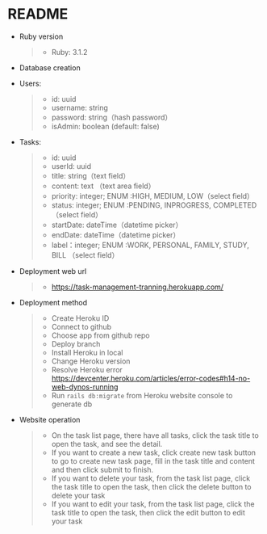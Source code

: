 # README

- Ruby version

  > - Ruby: 3.1.2

- Database creation

* Users:
  > - id: uuid
  > - username: string
  > - password: string（hash password）
  > - isAdmin: boolean (default: false)
* Tasks:
  > - id: uuid
  > - userId: uuid
  > - title: string（text field）
  > - content: text （text area field）
  > - priority: integer; ENUM :HIGH, MEDIUM, LOW（select field）
  > - status: integer; ENUM :PENDING, INPROGRESS, COMPLETED（select field）
  > - startDate: dateTime（datetime picker）
  > - endDate: dateTime（datetime picker）
  > - label：integer; ENUM :WORK, PERSONAL, FAMILY, STUDY, BILL （select field）

- Deployment web url

  > - https://task-management-tranning.herokuapp.com/

- Deployment method

  > - Create Heroku ID
  > - Connect to github
  > - Choose app from github repo
  > - Deploy branch
  > - Install Heroku in local
  > - Change Heroku version
  > - Resolve Heroku error https://devcenter.heroku.com/articles/error-codes#h14-no-web-dynos-running
  > - Run `rails db:migrate` from Heroku website console to generate db

- Website operation
  > - On the task list page, there have all tasks, click the task title to open the task, and see the detail.
  > - If you want to create a new task, click create new task button to go to create new task page, fill in the task title and content and then click submit to finish.
  > - If you want to delete your task, from the task list page, click the task title to open the task, then click the delete button to delete your task
  > - If you want to edit your task, from the task list page, click the task title to open the task, then click the edit button to edit your task
